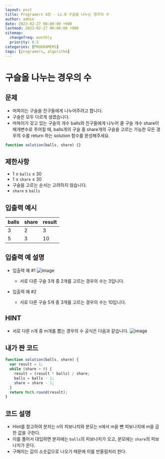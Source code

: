 ```yaml
---
layout: post
title: Programers 4장 - Lv.0 구슬을 나누는 경우의 수
author: admin
date: 2023-02-27 00:00:00 +900
lastmod: 2023-02-27 00:00:00 +900
sitemap:
  changefreq: monthly
  priority: 0.5
categories: [PROGRAMERS]
tags: [programers, algorithm]
---
```


# 구슬을 나누는 경우의 수

## 문제

- 머쓱이는 구슬을 친구들에게 나누어주려고 합니다.
- 구슬은 모두 다르게 생겼습니다.
- 머쓱이가 갖고 있는 구슬의 개수 balls와 친구들에게 나누어 줄 구슬 개수 share이 매개변수로 주어질 때, balls개의 구슬 중 share개의 구슬을 고르는 가능한 모든 경우의 수를 return 하는 solution 함수를 완성해주세요.

```js
function solution(balls, share) {}
```

## 제한사항

- 1 ≤ `balls` ≤ 30
- 1 ≤ `share` ≤ 30
- 구슬을 고르는 순서는 고려하지 않습니다.
- `share` ≤ `balls`

## 입출력 예시

| balls | share | result |
| ----- | ----- | ------ |
| 3     | 2     | 3      |
| 5     | 3     | 10     |

## 입출력 예 설명

- 입출력 예 #1
  ![image](https://user-images.githubusercontent.com/118104644/221580333-dd19940d-5a77-4e6b-8209-2acca1ef87da.png)

  - 서로 다른 구슬 3개 중 2개를 고르는 경우의 수는 3입니다.

- 입출력 예 #2
  - 서로 다른 구슬 5개 중 3개를 고르는 경우의 수는 10입니다.

## HINT

- 서로 다른 n개 중 m개를 뽑는 경우의 수 공식은 다음과 같습니다.
  ![image](https://user-images.githubusercontent.com/118104644/221581067-9e9ca317-014e-4a97-b6e2-c7f6bc0e629b.png)

## 내가 짠 코드

```js
function solution(balls, share) {
  var result = 1;
  while (share > 0) {
    result = (result * balls) / share;
    balls = balls - 1;
    share = share - 1;
  }
  return Math.round(result);
}
```

## 코드 설명

- Hint를 참고하여 분자는 n의 피보나치와 분모는 n에서 m을 뺀 피보나치에 m을 곱한 값을 구한다.
- 이를 풀어서 대입하면 분자에는 `balls`의 피보나치가 오고, 분모에는 `share`의 피보나치가 온다.
- 구해지는 값이 소숫값으로 나오기 때문에 이를 반올림처리 한다.
